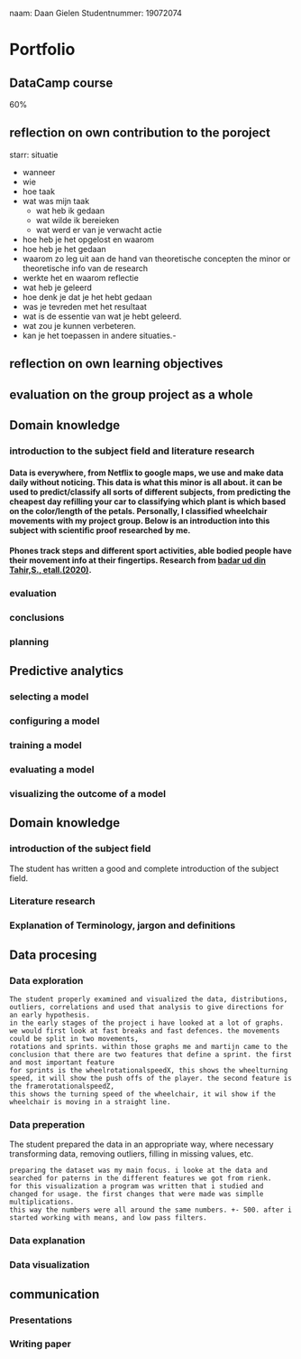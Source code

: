 naam: Daan Gielen
Studentnummer: 19072074


# Portfolio

## DataCamp course 
60%

## reflection on own contribution to the poroject
starr: 
situatie
  - wanneer
  - wie 
  - hoe
taak
  - wat was mijn taak 
    - wat heb ik gedaan 
    - wat wilde ik bereieken
    - wat werd er van je verwacht
 actie
  - hoe heb je het opgelost en waarom 
  - hoe heb je het gedaan
  - waarom zo leg uit aan de hand van  theoretische concepten the minor or theoretische info van de research
  - werkte het en waarom
reflectie
  - wat heb je geleerd
  - hoe denk je dat je het hebt gedaan
  - was je tevreden met het resultaat
  - wat is de essentie van wat je hebt geleerd.
  - wat zou je kunnen verbeteren. 
  - kan je het toepassen in andere situaties.-
 

## reflection on own learning objectives


## evaluation on the group project as a whole


## Domain knowledge 
### introduction to the subject field and literature research
#### Data is everywhere, from Netflix to google maps, we use and make data daily without noticing. This data is what this minor is all about. it can be used to predict/classify all sorts of different subjects, from predicting the cheapest day refilling your car to classifying which plant is which based on the color/length of the petals. Personally, I classified wheelchair movements with my project group. Below is an introduction into this subject with scientific proof researched by me. 
     
#### Phones track steps and different sport activities, able bodied people have their movement info at their fingertips. Research from [badar ud din Tahir,S., etall.(2020)](https://ieeexplore.ieee.org/document/9055944).
     

  ### evaluation

  ### conclusions

  ### planning

## Predictive analytics
  ### selecting a model
    
  ### configuring a model
  
  ### training a model
  
  ### evaluating a model
  
  ### visualizing the outcome of a model
  
## Domain knowledge
  ### introduction of the subject field
  The student has written a good and complete introduction of the subject field.

  ### Literature research
  
  
  ### Explanation of Terminology, jargon and definitions
  
## Data procesing
  ### Data exploration 
    The student properly examined and visualized the data, distributions, outliers, correlations and used that analysis to give directions for an early hypothesis.
    in the early stages of the project i have looked at a lot of graphs. we would first look at fast breaks and fast defences. the movements could be split in two movements,
    rotations and sprints. within those graphs me and martijn came to the conclusion that there are two features that define a sprint. the first and most important feature
    for sprints is the wheelrotationalspeedX, this shows the wheelturning speed, it will show the push offs of the player. the second feature is the framerotationalspeedZ,
    this shows the turning speed of the wheelchair, it wil show if the wheelchair is moving in a straight line. 
  
  ### Data preperation 
  The student prepared the data in an appropriate way, where necessary transforming data, removing outliers, filling in missing values, etc.

    preparing the dataset was my main focus. i looke at the data and searched for paterns in the different features we got from rienk.
    for this visualization a program was written that i studied and changed for usage. the first changes that were made was simplle multiplications. 
    this way the numbers were all around the same numbers. +- 500. after i started working with means, and low pass filters. 
  
  
  ### Data explanation 
  
  ### Data visualization 
  
## communication 
  ### Presentations
  
  
  ### Writing paper
